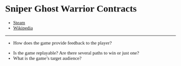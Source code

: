 <style>body{font-family:Verdana;font-size:15px;}</style>

# Sniper Ghost Warrior Contracts
- [Steam](https://store.steampowered.com/app/973580/Sniper_Ghost_Warrior_Contracts/)
- [Wikipedia](https://en.wikipedia.org/wiki/Sniper_Ghost_Warrior_Contracts)
***
<!--
- How many players can the game accommodate?
	- 1
- What are the main goals and objectives for the player?
	- kill the target
- What are the objects and resources of the game?
	- ammo
		- explosive
		- incendiary
		- armour-piercing
		- DARPA (ignores gravity + wind)
	- guns
		- rifles
		- sidearms
		- etc.
	- explosives
	- tools
	- health
- How are these goals achieved through player choices and actions using game objects? What is the order players take actions?
	- a level will usually play out like this:
		1. player uses binoculars to mark any enemies / objects
			- explosives
			- cameras
			- alarms
			- etc.
		1. player will slowly work their way through the level, sniping targets from a distance
			- counter-snipers are introduced after the first couple levels
				- they will renovate your skull if you're not careful
			- the player may need to get close
				- there is no line-of-sight to shoot targets
				- the line-of-sight is not safe
				- etc.
			- the player may get into close-quarters
				- shootouts are not recommended
		1. once the main target is eliminated, the player will go to an exfiltrate point and complete the mission
- What kind of emergent play is possible?
	- players are not constrained or railroaded into a single solution
- What is the story structure? Does it help the players know how to play?
	- the player plays as "Seeker," a mercenary contracted to kill high-ranking members of Siberia's corrupt elite
		- Siberia is now a country separate from Russia
- How does the playspace/board constrain or enable player agency or choice?
	- the player is given free reign of how to complete the objective with the tools at their disposal
-->
- How does the game provide feedback to the player?
<!--
- What kind of emotions does the game provoke on the player? How does the player stay motivated?
	- the missions are short, with only ~5 missions per map, ensuring the player doesn't get tired of the same thing over and over
	- `5 Maps` x `5 Missions` = `25 Total Missions`
- What aspects of the design are mechanic-driven? Are there story-driven elements?
	- the game is largely mechanic-focused, with the story sometimes taking a backseat
-->
- Is the game replayable? Are there several paths to win or just one?
- What is the game’s target audience?
<!--
- Did you have fun playing it? Why or why not? What was your favorite part and your least favorite? Why?
	- i loved playing it
	- getting a perfect shot from the opposite side of the map is a great feeling
	- however, getting counter-sniped 13 times in a row is _not_